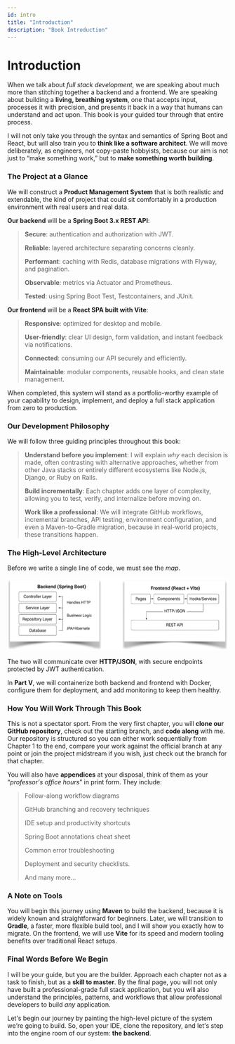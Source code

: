 ```yaml
---
id: intro
title: "Introduction"
description: "Book Introduction"
---
```


# **Introduction**

When we talk about *full stack development*, we are speaking about much
more than stitching together a backend and a frontend. We are speaking
about building a **living, breathing system**, one that accepts input,
processes it with precision, and presents it back in a way that humans
can understand and act upon. This book is your guided tour through that
entire process.

I will not only take you through the syntax and semantics of Spring Boot
and React, but will also train you to **think like a software
architect**. We will move deliberately, as engineers, not copy-paste
hobbyists, because our aim is not just to <span dir="rtl">“</span>make
something work,” but to **make something worth building**.

### **The Project at a Glance**

We will construct a **Product Management System** that is both realistic
and extendable, the kind of project that could sit comfortably in a
production environment with real users and real data.

**Our backend** will be a **Spring Boot 3.x REST API**:

> **Secure**: authentication and authorization with JWT.
>
> **Reliable**: layered architecture separating concerns cleanly.
>
> **Performant**: caching with Redis, database migrations with Flyway,
> and pagination.
>
> **Observable**: metrics via Actuator and Prometheus.
>
> **Tested**: using Spring Boot Test, Testcontainers, and JUnit.

**Our frontend** will be a **React SPA built with Vite**:

> **Responsive**: optimized for desktop and mobile.
>
> **User-friendly**: clear UI design, form validation, and instant
> feedback via notifications.
>
> **Connected**: consuming our API securely and efficiently.
>
> **Maintainable**: modular components, reusable hooks, and clean state
> management.

When completed, this system will stand as a portfolio-worthy example of
your capability to design, implement, and deploy a full stack
application from zero to production.

### **Our Development Philosophy**

We will follow three guiding principles throughout this book:

> **Understand before you implement**: I will explain *why* each
> decision is made, often contrasting with alternative approaches,
> whether from other Java stacks or entirely different ecosystems like
> Node.js, Django, or Ruby on Rails.
>
> **Build incrementally**: Each chapter adds one layer of complexity,
> allowing you to test, verify, and internalize before moving on.
>
> **Work like a professional**: We will integrate GitHub workflows,
> incremental branches, API testing, environment configuration, and even
> a Maven-to-Gradle migration, because in real-world projects, these
> transitions happen.

### **The High-Level Architecture**

Before we write a single line of code, we must see the *map*.

![High-level architecture of the system](./img/intro.png)

The two will communicate over **HTTP/JSON**, with secure endpoints
protected by JWT authentication.

In **Part V**, we will containerize both backend and frontend with
Docker, configure them for deployment, and add monitoring to keep them
healthy.

### **How You Will Work Through This Book**

This is not a spectator sport. From the very first chapter, you will
**clone our GitHub repository**, check out the starting branch, and
**code along** with me. Our repository is structured so you can either
work sequentially from Chapter 1 to the end, compare your work against
the official branch at any point or join the project midstream if you
wish, just check out the branch for that chapter.

You will also have **appendices** at your disposal, think of them as
your <span dir="rtl">“</span>*professor<span dir="rtl">’</span>s office
hours*” in print form. They include:

>Follow-along workflow diagrams
>
>GitHub branching and recovery techniques
>
>IDE setup and productivity shortcuts
>
>Spring Boot annotations cheat sheet
>
>Common error troubleshooting
>
>Deployment and security checklists.
> 
> And many more...

### **A Note on Tools**

You will begin this journey using **Maven** to build the backend,
because it is widely known and straightforward for beginners. Later, we
will transition to **Gradle**, a faster, more flexible build tool, and I
will show you exactly how to migrate. On the frontend, we will use
**Vite** for its speed and modern tooling benefits over traditional
React setups.

### **Final Words Before We Begin**

I will be your guide, but you are the builder. Approach each chapter not
as a task to finish, but as a **skill to master**. By the final page,
you will not only have built a professional-grade full stack
application, but you will also understand the principles, patterns, and
workflows that allow professional developers to build *any* application.

Let<span dir="rtl">’</span>s begin our journey by painting the
high-level picture of the system we<span dir="rtl">’</span>re going to
build. So, open your IDE, clone the repository, and
let<span dir="rtl">’</span>s step into the engine room of our system:
**the backend**.
